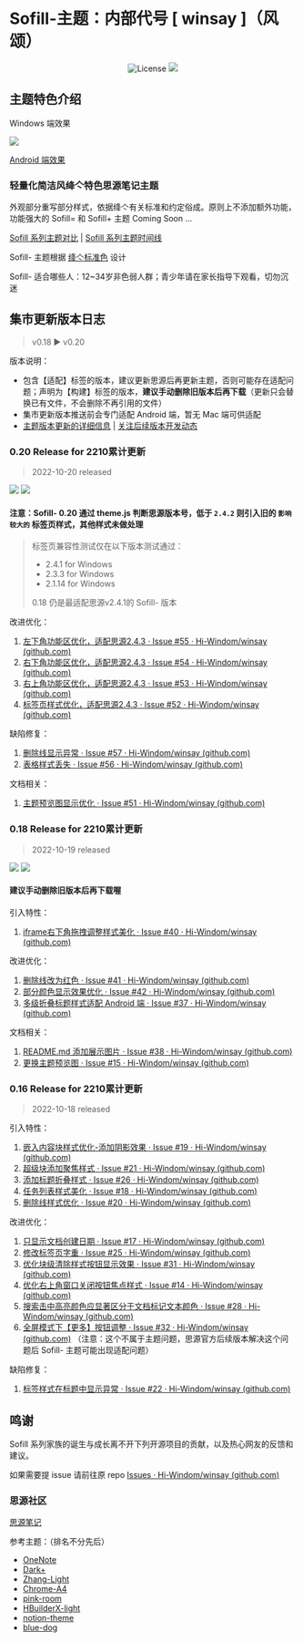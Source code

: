 # Sofill-主题：内部代号 [ winsay ]（风颂）

<p align="center">
    <img src="https://img.shields.io/pypi/l/color-theme-analyse.svg" alt="License">
    <a href="tencent://AddContact/?fromId=45&fromSubId=1&subcmd=all&uin=694357845&website=www.oicqzone.com"><img src="https://img.shields.io/badge/QQ-694357845-orange"></a>
</p>

## 主题特色介绍

Windows 端效果

<p><img src="https://user-images.githubusercontent.com/83791825/196647225-68255f96-f1d0-466e-aa88-c1a5ea3d885e.png"/></p>

[Android 端效果](https://user-images.githubusercontent.com/83791825/196648028-95580051-0f5a-493d-88c8-7ff3a200ce2a.jpg)

### 轻量化简洁风绛亽特色思源笔记主题

外观部分重写部分样式，依据绛亽有关标准和约定俗成。原则上不添加额外功能，功能强大的 Sofill= 和 Sofill+ 主题 Coming Soon ...

[Sofill 系列主题对比](https://github.com/Hi-Windom/Sofill/wiki/Sofill-%E7%B3%BB%E5%88%97%E4%B8%BB%E9%A2%98%E5%A6%82%E4%BD%95%E9%80%89%E6%8B%A9)  |  [Sofill 系列主题时间线 ](https://github.com/Hi-Windom/Sofill/wiki/Sofill-%E7%B3%BB%E5%88%97%E5%AE%B6%E6%97%8F%E6%97%B6%E9%97%B4%E7%BA%BF)

Sofill- 主题根据 [绛亽标准色](https://github.com/Hi-Windom/Sofill/wiki/Sofill-%E7%B3%BB%E5%88%97%E4%B8%BB%E9%A2%98%E9%80%9A%E7%94%A8%E6%A0%87%E5%87%86%E8%89%B2) 设计

Sofill- 适合哪些人：12~34岁非色弱人群；青少年请在家长指导下观看，切勿沉迷

## 集市更新版本日志

> v0.18 ▶ v0.20

版本说明：

* 包含【适配】标签的版本，建议更新思源后再更新主题，否则可能存在适配问题；声明为【构建】标签的版本，**建议手动删除旧版本后再下载**（更新只会替换已有文件，不会删除不再引用的文件）
* 集市更新版本推送前会专门适配 Android 端，暂无 Mac 端可供适配
* [主题版本更新的详细信息](https://github.com/Hi-Windom/winsay/releases)  |  [关注后续版本开发动态](https://github.com/Hi-Windom/winsay/milestones)

### 0.20 Release for 2210累计更新

> 2022-10-20 released

<p><img src="https://img.shields.io/badge/%E9%80%82%E9%85%8D-2.4.3-green"/>
<img src="https://img.shields.io/badge/%E4%B8%8D%E5%85%BC%E5%AE%B9-2.4.1---red"/></p>

#### 注意：Sofill- 0.20 通过 theme.js 判断思源版本号，低于 `2.4.2` 则引入旧的 `影响较大的` 标签页样式，其他样式未做处理

> 标签页兼容性测试仅在以下版本测试通过：
>
> * 2.4.1 for Windows
> * 2.3.3 for Windows
> * 2.1.14 for Windows
>
> 0.18 仍是最适配思源v2.4.1的 Sofill- 版本

改进优化：

1. [左下角功能区优化，适配思源2.4.3 · Issue #55 · Hi-Windom/winsay (github.com)](https://github.com/Hi-Windom/winsay/issues/55)
2. [右下角功能区优化，适配思源2.4.3 · Issue #54 · Hi-Windom/winsay (github.com)](https://github.com/Hi-Windom/winsay/issues/54)
3. [右上角功能区优化，适配思源2.4.3 · Issue #53 · Hi-Windom/winsay (github.com)](https://github.com/Hi-Windom/winsay/issues/53)
4. [标签页样式优化，适配思源2.4.3 · Issue #52 · Hi-Windom/winsay (github.com)](https://github.com/Hi-Windom/winsay/issues/52)

缺陷修复：

1. [删除线显示异常 · Issue #57 · Hi-Windom/winsay (github.com)](https://github.com/Hi-Windom/winsay/issues/57)
2. [表格样式丢失 · Issue #56 · Hi-Windom/winsay (github.com)](https://github.com/Hi-Windom/winsay/issues/56)

文档相关：

1. [主题预览图显示优化 · Issue #51 · Hi-Windom/winsay (github.com)](https://github.com/Hi-Windom/winsay/issues/51)

### 0.18 Release for 2210累计更新

> 2022-10-19 released

<p><img src="https://img.shields.io/badge/%E9%80%82%E9%85%8D-2.4.1-green"/>
<img src="https://img.shields.io/badge/-%E6%9E%84%E5%BB%BA-yellow"/></p>

#### 建议手动删除旧版本后再下载喔

引入特性：

1. [iframe右下角拖拽调整样式美化 · Issue #40 · Hi-Windom/winsay (github.com)](https://github.com/Hi-Windom/winsay/issues/40)

改进优化：

1. [删除线改为红色 · Issue #41 · Hi-Windom/winsay (github.com)](https://github.com/Hi-Windom/winsay/issues/41)
2. [部分颜色显示效果优化 · Issue #42 · Hi-Windom/winsay (github.com)](https://github.com/Hi-Windom/winsay/issues/42)
3. [多级折叠标题样式适配 Android 端 · Issue #37 · Hi-Windom/winsay (github.com)](https://github.com/Hi-Windom/winsay/issues/37)

文档相关：

1. [README.md 添加展示图片 · Issue #38 · Hi-Windom/winsay (github.com)](https://github.com/Hi-Windom/winsay/issues/38)
2. [更换主题预览图 · Issue #15 · Hi-Windom/winsay (github.com)](https://github.com/Hi-Windom/winsay/issues/15)

### 0.16 Release for 2210累计更新

> 2022-10-18 released

引入特性：

1. [嵌入内容块样式优化-添加阴影效果 · Issue #19 · Hi-Windom/winsay (github.com)](https://github.com/Hi-Windom/winsay/issues/19)
2. [超级块添加聚焦样式 · Issue #21 · Hi-Windom/winsay (github.com)](https://github.com/Hi-Windom/winsay/issues/21)
3. [添加标题折叠样式 · Issue #26 · Hi-Windom/winsay (github.com)](https://github.com/Hi-Windom/winsay/issues/26)
4. [任务列表样式美化 · Issue #18 · Hi-Windom/winsay (github.com)](https://github.com/Hi-Windom/winsay/issues/18)
5. [删除线样式优化 · Issue #20 · Hi-Windom/winsay (github.com)](https://github.com/Hi-Windom/winsay/issues/20)

改进优化：

1. [只显示文档创建日期 · Issue #17 · Hi-Windom/winsay (github.com)](https://github.com/Hi-Windom/winsay/issues/17)
2. [修改标签页字重 · Issue #25 · Hi-Windom/winsay (github.com)](https://github.com/Hi-Windom/winsay/issues/25)
3. [优化块级清除样式按钮显示效果 · Issue #31 · Hi-Windom/winsay (github.com)](https://github.com/Hi-Windom/winsay/issues/31)
4. [优化右上角窗口关闭按钮焦点样式 · Issue #14 · Hi-Windom/winsay (github.com)](https://github.com/Hi-Windom/winsay/issues/14)
5. [搜索击中高亮颜色应显著区分于文档标记文本颜色 · Issue #28 · Hi-Windom/winsay (github.com)](https://github.com/Hi-Windom/winsay/issues/28)
6. [全屏模式下【更多】按钮调整 · Issue #32 · Hi-Windom/winsay (github.com)](https://github.com/Hi-Windom/winsay/issues/32) （注意：这个不属于主题问题，思源官方后续版本解决这个问题后 Sofill- 主题可能出现适配问题）

缺陷修复：

1. [标签样式在标题中显示异常 · Issue #22 · Hi-Windom/winsay (github.com)](https://github.com/Hi-Windom/winsay/issues/22)

## 鸣谢

Sofill 系列家族的诞生与成长离不开下列开源项目的贡献，以及热心网友的反馈和建议。

如果需要提 issue 请前往原 repo [Issues · Hi-Windom/winsay (github.com)](https://github.com/Hi-Windom/winsay/issues)

### 思源社区

[思源笔记](https://github.com/siyuan-note/siyuan)

参考主题：（排名不分先后）

* [OneNote](https://github.com/UserZYF/OneNote)
* [Dark+](https://github.com/Zuoqiu-Yingyi/siyuan-theme-dark-plus)
* [Zhang-Light](https://github.com/UserZYF/zhang-light)
* [Chrome-A4](https://github.com/UserZYF/Chrome-A4)
* [pink-room](https://github.com/StarDustSheep/pink-room)
* [HBuilderX-light](https://github.com/UFDXD/HBuilderX-Light)
* [notion-theme](https://github.com/royc01/notion-theme)
* [blue-dog](https://github.com/UserZYF/blue-dog)
